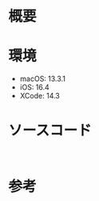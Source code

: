 # 概要

# 環境
- macOS: 13.3.1
- iOS: 16.4
- XCode: 14.3

# ソースコード

```swift: ContentView.swift


```



# 参考


